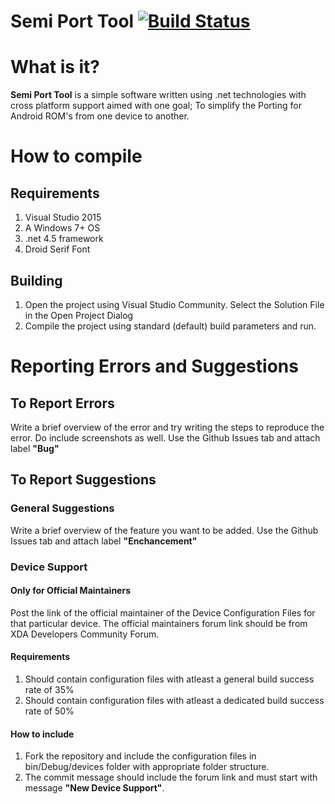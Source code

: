 # Semi Port Tool [![Build Status](https://travis-ci.org/Nischay-Pro/Semi-Port-Tool.svg?branch=test)](https://travis-ci.org/Nischay-Pro/Semi-Port-Tool)
# What is it?
**Semi Port Tool** is a simple software written using .net technologies with cross platform support aimed with one goal; To simplify the Porting for Android ROM's from one device to another.

# How to compile
## Requirements
1. Visual Studio 2015
2. A Windows 7+ OS
3. .net 4.5 framework
4. Droid Serif Font

## Building
1. Open the project using Visual Studio Community. Select the Solution File in the Open Project Dialog
2. Compile the project using standard (default) build parameters and run.

# Reporting Errors and Suggestions
## To Report Errors
Write a brief overview of the error and try writing the steps to reproduce the error. Do include screenshots as well.
Use the Github Issues tab and attach label **"Bug"**

## To Report Suggestions
### General Suggestions
Write a brief overview of the feature you want to be added.
Use the Github Issues tab and attach label **"Enchancement"**

### Device Support
#### Only for Official Maintainers
Post the link of the official maintainer of the Device Configuration Files for that particular device.
The official maintainers forum link should be from XDA Developers Community Forum.

#### Requirements
1. Should contain configuration files with atleast a general build success rate of 35%
2. Should contain configuration files with atleast a dedicated build success rate of 50%

#### How to include
1. Fork the repository and include the configuration files in bin/Debug/devices folder with appropriate folder structure.
2. The commit message should include the forum link and must start with message **"New Device Support"**.